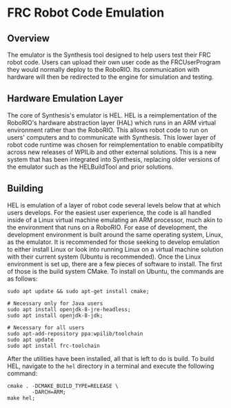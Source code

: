 # FRC Robot Code Emulation

## Overview
The emulator is the Synthesis tool designed to help users test their FRC robot code. Users can upload their own user code as the FRCUserProgram they would normally deploy to the RoboRIO. Its communication with hardware will then be redirected to the engine for simulation and testing.

## Hardware Emulation Layer
The core of Synthesis's emulator is HEL. HEL is a reimplementation of the RoboRIO's hardware abstraction layer (HAL) which runs in an ARM virtual environment rather than the RoboRIO. This allows robot code to run on users' computers and to communicate with Synthesis. This lower layer of robot code runtime was chosen for reimplementation to enable compatibilty across new releases of WPILib and other external solutions. This is a new system that has been integrated into Synthesis, replacing older versions of the emulator such as the HELBuildTool and prior solutions.

## Building
HEL is emulation of a layer of robot code several levels below that at which users develops. For the easiest user experience, the code is all handled inside of a Linux virtual machine emulating an ARM processor, much akin to the environment that runs on a RoboRIO. For ease of development, the development environment is built around the same operating system, Linux, as the emulator. It is recommended for those seeking to develop emulation to either install Linux or look into running Linux on a virtual machine solution with their current system (Ubuntu is recommended). Once the Linux environment is set up, there are a few pieces of software to install. The first of those is the build system CMake. To install on Ubuntu, the commands are as follows:

```shell
sudo apt update && sudo apt-get install cmake;

# Necessary only for Java users
sudo apt install openjdk-8-jre-headless;
sudo apt install openjdk-8-jdk;

# Necessary for all users
sudo apt-add-repository ppa:wpilib/toolchain
sudo apt update 
sudo apt install frc-toolchain

```

After the utilities have been installed, all that is left to do is build. To build HEL, navigate to the `hel` directory in a terminal and execute the following command:

```shell
cmake . -DCMAKE_BUILD_TYPE=RELEASE \
        -DARCH=ARM;
make hel;

```

